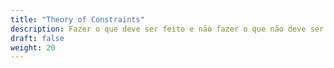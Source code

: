 ```yaml
---
title: "Theory of Constraints"
description: Fazer o que deve ser feito e não fazer o que não deve ser feito.
draft: false
weight: 20
---
```

